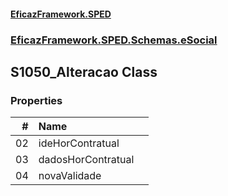 #### [EficazFramework.SPED](EficazFrameworkSPED.md 'EficazFramework SPED')
### [EficazFramework.SPED.Schemas.eSocial](EficazFramework.SPED.Schemas.eSocial.md 'EficazFramework.SPED.Schemas.eSocial')

## S1050_Alteracao Class
### Properties

| # | Name | |
| ---: | :--- | :--- |
| 02 | ideHorContratual |  |
| 03 | dadosHorContratual |  |
| 04 | novaValidade |  |
